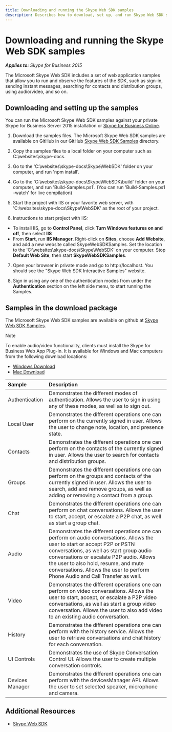 ```yaml
---
title: Downloading and running the Skype Web SDK samples
description: Describes how to download, set up, and run Skype Web SDK samples, and provides links to related resources.
---
```

# Downloading and running the Skype Web SDK samples

 _**Applies to:** Skype for Business 2015_


The Microsoft Skype Web SDK includes a set of web application samples that allow you to run and observe the features of the SDK, such as sign-in, sending instant messages, searching for contacts and distribution groups, using audio/video, and so on.

## Downloading and setting up the samples
<a name="sectionSection0"> </a>

You can run the Microsoft Skype Web SDK samples against your private Skype for Business Server 2015 installation or [Skype for Business Online](DevelopWebSDKappsForSfBOnline.md).


1. Download the samples files. The Microsoft Skype Web SDK samples are available on GitHub in our GitHub [Skype Web SDK Samples](https://github.com/OfficeDev/skype-docs/tree/master/Skype/WebSDK) directory.
    
2. Copy the samples files to a local folder on your computer such as C:\websites\skype-docs.

3. Go to the 'C:\websites\skype-docs\Skype\WebSDK' folder on your computer, and run 'npm install'. 

4. Go to the 'C:\websites\skype-docs\Skype\WebSDK\build' folder on your computer, and run 'Build-Samples.ps1'. (You can run 'Build-Samples.ps1 -watch' for live compilation)

5. Start the project with IIS or your favorite web server, with 'C:\websites\skype-docs\Skype\WebSDK' as the root of your project.
   
6. Instructions to start project with IIS:
 - To install IIS, go to **Control Panel**, click **Turn Windows features on and off**, then select **IIS**
 - From **Start**, run **IIS Manager**. Right-click on **Sites**, choose **Add Website**, and add a new website called SkypeWebSDKSamples. Set the location to the 'C:\websites\skype-docs\Skype\WebSDK' on your computer. Stop **Default Web Site**, then start **SkypeWebSDKSamples**.   


7. Open your browser in private mode and go to http://localhost. You should see the "Skype Web SDK Interactive Samples" website.
    
8. Sign in using any one of the authentication modes from under the **Authentication** section on the left side menu, to start running the Samples. 
    

## Samples in the download package
<a name="sectionSection1"> </a>

The Microsoft Skype Web SDK samples are available on github at [Skype Web SDK Samples](https://github.com/OfficeDev/skype-docs/tree/master/Skype/WebSDK).


> [!NOTE] 
> To enable audio/video functionality, clients must install the Skype for Business Web App Plug-in. It is available for Windows and Mac computers from the following download locations:
 - [Windows Download](https://swx.cdn.skype.com/s4b-plugin/16.2.0.67/SkypeMeetingsApp.msi)
 - [Mac Download](https://swx.cdn.skype.com/s4b-plugin/16.2.0.67/SkypeForBusinessPlugin.pkg)


|Sample|Description|
|:-----|:-----|
|Authentication|Demonstrates the different modes of authentication. Allows the user to sign in using any of these modes, as well as to sign out.|
|Local User|Demonstrates the different operations one can perform on the currently signed in user. Allows the user to change note, location, and presence state.|
|Contacts|Demonstrates the different operations one can perform on the contacts of the currently signed in user. Allows the user to search for contacts and distribution groups.|
|Groups|Demonstrates the different operations one can perform on the groups and contacts of the currently signed in user. Allows the user to search, add and remove groups, as well as adding or removing a contact from a group.|
|Chat|Demonstrates the different operations one can perform on chat conversations. Allows the user to start, accept, or escalate a P2P chat, as well as start a group chat.|
|Audio|Demonstrates the different operations one can perform on audio conversations. Allows the user to start or accept P2P or PSTN conversations, as well as start group audio conversations or escalate P2P audio. Allows the user to also hold, resume, and mute conversations. Allows the user to perform Phone Audio and Call Transfer as well.|
|Video|Demonstrates the different operations one can perform on video conversations. Allows the user to start, accept, or escalate a P2P video conversations, as well as start a group video conversation. Allows the user to also add video to an existing audio conversation.|
|History|Demonstrates the different operations one can perform with the history service. Allows the user to retrieve conversations and chat history for each conversation.|
|UI Controls|Demonstrates the use of Skype Conversation Control UI. Allows the user to create multiple conversation controls.|
|Devices Manager|Demonstrates the different operations one can perform with the devicesManager API. Allows the user to set selected speaker, microphone and camera.|

## Additional Resources
<a name="bk_addresources"> </a>


- [Skype Web SDK](SkypeWebSDK.md)